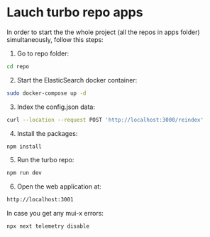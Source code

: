 # Lauch turbo repo apps
In order to start the the whole project (all the repos in apps folder) simultaneously, follow this steps:

1. Go to repo folder:
```bash
cd repo
```
2. Start the ElasticSearch docker container:
```bash
sudo docker-compose up -d
```

3. Index the config.json data:
```bash
curl --location --request POST 'http://localhost:3000/reindex'
```

4. Install the packages:
```bash
npm install
```

5. Run the turbo repo:
```bash
npm run dev
```

6. Open the web application at:
```bash
http://localhost:3001
```

In case you get any mui-x errors:
```bash
npx next telemetry disable
```